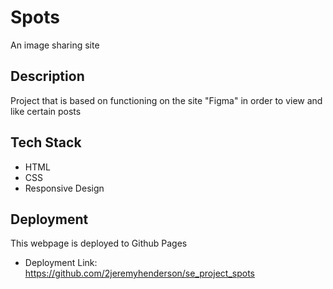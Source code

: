# Spots

An image sharing site

## Description

Project that is based on functioning on the site "Figma" in order to view and like certain posts

## Tech Stack

- HTML
- CSS
- Responsive Design

## Deployment

This webpage is deployed to Github Pages

- Deployment Link: 
https://github.com/2jeremyhenderson/se_project_spots